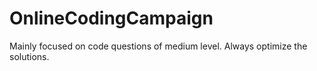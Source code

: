 # OnlineCodingCampaign

Mainly focused on code questions of medium level.
Always optimize the solutions.
